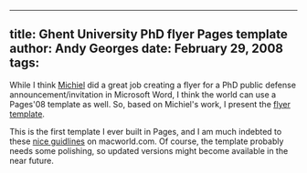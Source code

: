 -----
title:  Ghent University PhD flyer Pages template
author: Andy Georges
date: February 29, 2008
tags: 
-----







While I think [Michiel](http://trappist.elis.ugent.be/~mronsse/) did a
great job creating a flyer for a PhD public defense
announcement/invitation in Microsoft Word, I think the world can use a
Pages'08 template as well. So, based on Michiel's work, I present the
[flyer template](http://itkovian.net/base/files/phd_flyer.zip).


This is the first template I ever built in Pages, and I am much indebted
to these [nice
guidlines](http://www.macworld.com/article/52716/2006/09/octobercreate.html)
on macworld.com. Of course, the template probably needs some polishing,
so updated versions might become available in the near future.





